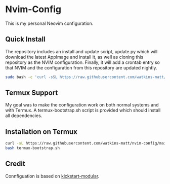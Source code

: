 # Nvim-Config

This is my personal Neovim configuration.

## Quick Install

The repository includes an install and update script, update.py which will download the latest
AppImage and install it, as well as cloning this repository as the NVIM configuration. Finally,
it will add a crontab entry so that NVIM and the configuration from this repository are updated
nightly.

```bash
sudo bash -c 'curl -sSL https://raw.githubusercontent.com/watkins-matt/nvim-config/main/update.py -o /opt/nvim/update.py && chmod +x /opt/nvim/update.py && python3 /opt/nvim/update.py'
```

## Termux Support

My goal was to make the configuration work on both normal
systems and with Termux. A termux-bootstrap.sh script is
provided which should install all dependencies.

## Installation on Termux

```bash
curl -sL https://raw.githubusercontent.com/watkins-matt/nvim-config/main/termux-bootstrap.sh > termux-bootstrap.sh
bash termux-bootstrap.sh
```

## Credit

Connfiguation is based on [kickstart-modular](https://github.com/dam9000/kickstart-modular.nvim).
